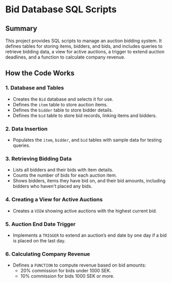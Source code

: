 # Bid Database SQL Scripts

## Summary
This project provides SQL scripts to manage an auction bidding system. It defines tables for storing items, bidders, and bids, and includes queries to retrieve bidding data, a view for active auctions, a trigger to extend auction deadlines, and a function to calculate company revenue.

## How the Code Works
### 1. **Database and Tables**
- Creates the `Bid` database and selects it for use.
- Defines the `item` table to store auction items.
- Defines the `bidder` table to store bidder details.
- Defines the `bid` table to store bid records, linking items and bidders.

### 2. **Data Insertion**
- Populates the `item`, `bidder`, and `bid` tables with sample data for testing queries.

### 3. **Retrieving Bidding Data**
- Lists all bidders and their bids with item details.
- Counts the number of bids for each auction item.
- Shows bidders, items they have bid on, and their bid amounts, including bidders who haven't placed any bids.

### 4. **Creating a View for Active Auctions**
- Creates a `VIEW` showing active auctions with the highest current bid.

### 5. **Auction End Date Trigger**
- Implements a `TRIGGER` to extend an auction’s end date by one day if a bid is placed on the last day.

### 6. **Calculating Company Revenue**
- Defines a `FUNCTION` to compute revenue based on bid amounts:
  - 20% commission for bids under 1000 SEK.
  - 10% commission for bids 1000 SEK or more.
